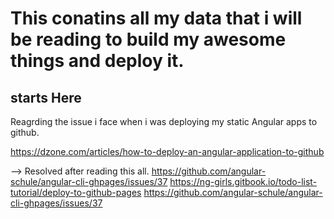 # This conatins all my data that i will be reading to build my awesome things and deploy it.

## starts Here
Reagrding the issue i face when i was deploying my static Angular apps to github.

https://dzone.com/articles/how-to-deploy-an-angular-application-to-github

--> Resolved after reading this all.
https://github.com/angular-schule/angular-cli-ghpages/issues/37
https://ng-girls.gitbook.io/todo-list-tutorial/deploy-to-github-pages
https://github.com/angular-schule/angular-cli-ghpages/issues/37
